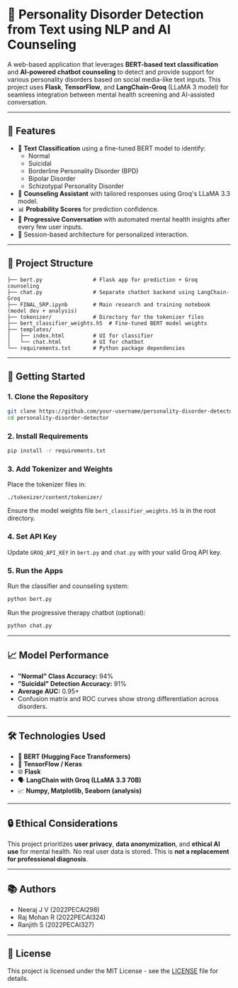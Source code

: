 # 🧠 Personality Disorder Detection from Text using NLP and AI Counseling

A web-based application that leverages **BERT-based text classification** and **AI-powered chatbot counseling** to detect and provide support for various personality disorders based on social media-like text inputs. This project uses **Flask**, **TensorFlow**, and **LangChain-Groq** (LLaMA 3 model) for seamless integration between mental health screening and AI-assisted conversation.

---

## 📌 Features

- 🧠 **Text Classification** using a fine-tuned BERT model to identify:
  - Normal
  - Suicidal
  - Borderline Personality Disorder (BPD)
  - Bipolar Disorder
  - Schizotypal Personality Disorder
- 🤖 **Counseling Assistant** with tailored responses using Groq's LLaMA 3.3 model.
- 📊 **Probability Scores** for prediction confidence.
- 🔁 **Progressive Conversation** with automated mental health insights after every few user inputs.
- 🔐 Session-based architecture for personalized interaction.

---

## 🧬 Project Structure

```
├── bert.py                # Flask app for prediction + Groq counseling
├── chat.py                # Separate chatbot backend using LangChain-Groq
├── FINAL_SRP.ipynb        # Main research and training notebook (model dev + analysis)
├── tokenizer/             # Directory for the tokenizer files
├── bert_classifier_weights.h5  # Fine-tuned BERT model weights
├── templates/
│   ├── index.html         # UI for classifier
│   └── chat.html          # UI for chatbot
└── requirements.txt       # Python package dependencies
```

---

## 🚀 Getting Started

### 1. Clone the Repository
```bash
git clone https://github.com/your-username/personality-disorder-detector.git
cd personality-disorder-detector
```

### 2. Install Requirements
```bash
pip install -r requirements.txt
```

### 3. Add Tokenizer and Weights
Place the tokenizer files in:
```
./tokenizer/content/tokenizer/
```
Ensure the model weights file `bert_classifier_weights.h5` is in the root directory.

### 4. Set API Key
Update `GROQ_API_KEY` in `bert.py` and `chat.py` with your valid Groq API key.

### 5. Run the Apps
Run the classifier and counseling system:
```bash
python bert.py
```

Run the progressive therapy chatbot (optional):
```bash
python chat.py
```

---

## 📈 Model Performance

- **"Normal" Class Accuracy:** 94%
- **"Suicidal" Detection Accuracy:** 91%
- **Average AUC:** 0.95+
- Confusion matrix and ROC curves show strong differentiation across disorders.

---

## 🛠 Technologies Used

- 🧠 **BERT (Hugging Face Transformers)**
- 🧪 **TensorFlow / Keras**
- 🌐 **Flask**
- 🗣 **LangChain with Groq (LLaMA 3.3 70B)**
- 📈 **Numpy, Matplotlib, Seaborn (analysis)**

---

## 🔒 Ethical Considerations

This project prioritizes **user privacy**, **data anonymization**, and **ethical AI use** for mental health. No real user data is stored. This is **not a replacement for professional diagnosis**.

---

## 📚 Authors

- Neeraj J V (2022PECAI298)  
- Raj Mohan R (2022PECAI324)  
- Ranjith S (2022PECAI327)

---

## 📄 License

This project is licensed under the MIT License - see the [LICENSE](LICENSE) file for details.
